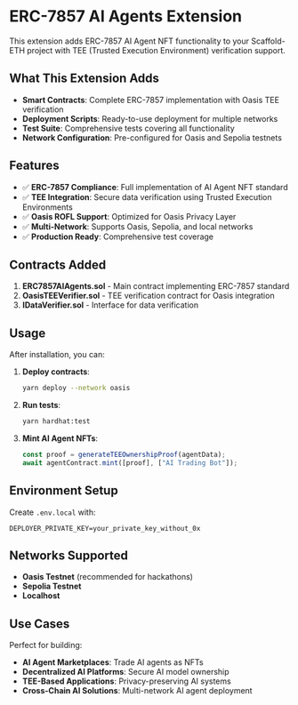 # ERC-7857 AI Agents Extension

This extension adds ERC-7857 AI Agent NFT functionality to your Scaffold-ETH project with TEE (Trusted Execution Environment) verification support.

## What This Extension Adds

- **Smart Contracts**: Complete ERC-7857 implementation with Oasis TEE verification
- **Deployment Scripts**: Ready-to-use deployment for multiple networks
- **Test Suite**: Comprehensive tests covering all functionality
- **Network Configuration**: Pre-configured for Oasis and Sepolia testnets

## Features

- ✅ **ERC-7857 Compliance**: Full implementation of AI Agent NFT standard
- ✅ **TEE Integration**: Secure data verification using Trusted Execution Environments
- ✅ **Oasis ROFL Support**: Optimized for Oasis Privacy Layer
- ✅ **Multi-Network**: Supports Oasis, Sepolia, and local networks
- ✅ **Production Ready**: Comprehensive test coverage

## Contracts Added

1. **ERC7857AIAgents.sol** - Main contract implementing ERC-7857 standard
2. **OasisTEEVerifier.sol** - TEE verification contract for Oasis integration
3. **IDataVerifier.sol** - Interface for data verification

## Usage

After installation, you can:

1. **Deploy contracts**:
   ```bash
   yarn deploy --network oasis
   ```

2. **Run tests**:
   ```bash
   yarn hardhat:test
   ```

3. **Mint AI Agent NFTs**:
   ```javascript
   const proof = generateTEEOwnershipProof(agentData);
   await agentContract.mint([proof], ["AI Trading Bot"]);
   ```

## Environment Setup

Create `.env.local` with:
```env
DEPLOYER_PRIVATE_KEY=your_private_key_without_0x
```

## Networks Supported

- **Oasis Testnet** (recommended for hackathons)
- **Sepolia Testnet** 
- **Localhost**

## Use Cases

Perfect for building:
- **AI Agent Marketplaces**: Trade AI agents as NFTs
- **Decentralized AI Platforms**: Secure AI model ownership
- **TEE-Based Applications**: Privacy-preserving AI systems
- **Cross-Chain AI Solutions**: Multi-network AI agent deployment